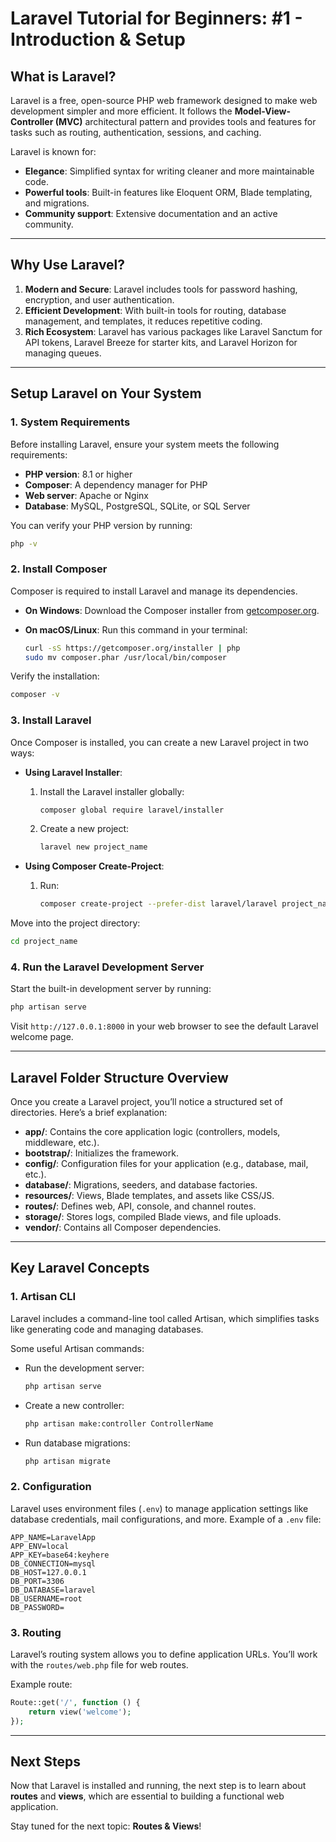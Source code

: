 
# Laravel Tutorial for Beginners: #1 - Introduction & Setup

## **What is Laravel?**
Laravel is a free, open-source PHP web framework designed to make web development simpler and more efficient. It follows the **Model-View-Controller (MVC)** architectural pattern and provides tools and features for tasks such as routing, authentication, sessions, and caching.

Laravel is known for:
- **Elegance**: Simplified syntax for writing cleaner and more maintainable code.
- **Powerful tools**: Built-in features like Eloquent ORM, Blade templating, and migrations.
- **Community support**: Extensive documentation and an active community.

---

## **Why Use Laravel?**
1. **Modern and Secure**: Laravel includes tools for password hashing, encryption, and user authentication.
2. **Efficient Development**: With built-in tools for routing, database management, and templates, it reduces repetitive coding.
3. **Rich Ecosystem**: Laravel has various packages like Laravel Sanctum for API tokens, Laravel Breeze for starter kits, and Laravel Horizon for managing queues.

---

## **Setup Laravel on Your System**

### **1. System Requirements**
Before installing Laravel, ensure your system meets the following requirements:
- **PHP version**: 8.1 or higher
- **Composer**: A dependency manager for PHP
- **Web server**: Apache or Nginx
- **Database**: MySQL, PostgreSQL, SQLite, or SQL Server

You can verify your PHP version by running:
```bash
php -v
```

### **2. Install Composer**
Composer is required to install Laravel and manage its dependencies.

- **On Windows**:
  Download the Composer installer from [getcomposer.org](https://getcomposer.org/).

- **On macOS/Linux**:
  Run this command in your terminal:
  ```bash
  curl -sS https://getcomposer.org/installer | php
  sudo mv composer.phar /usr/local/bin/composer
  ```

Verify the installation:
```bash
composer -v
```

### **3. Install Laravel**
Once Composer is installed, you can create a new Laravel project in two ways:

- **Using Laravel Installer**:
  1. Install the Laravel installer globally:
     ```bash
     composer global require laravel/installer
     ```
  2. Create a new project:
     ```bash
     laravel new project_name
     ```

- **Using Composer Create-Project**:
  1. Run:
     ```bash
     composer create-project --prefer-dist laravel/laravel project_name
     ```

Move into the project directory:
```bash
cd project_name
```

### **4. Run the Laravel Development Server**
Start the built-in development server by running:
```bash
php artisan serve
```

Visit `http://127.0.0.1:8000` in your web browser to see the default Laravel welcome page.

---

## **Laravel Folder Structure Overview**
Once you create a Laravel project, you’ll notice a structured set of directories. Here’s a brief explanation:

- **app/**: Contains the core application logic (controllers, models, middleware, etc.).
- **bootstrap/**: Initializes the framework.
- **config/**: Configuration files for your application (e.g., database, mail, etc.).
- **database/**: Migrations, seeders, and database factories.
- **resources/**: Views, Blade templates, and assets like CSS/JS.
- **routes/**: Defines web, API, console, and channel routes.
- **storage/**: Stores logs, compiled Blade views, and file uploads.
- **vendor/**: Contains all Composer dependencies.

---

## **Key Laravel Concepts**

### **1. Artisan CLI**
Laravel includes a command-line tool called Artisan, which simplifies tasks like generating code and managing databases.

Some useful Artisan commands:
- Run the development server:
  ```bash
  php artisan serve
  ```
- Create a new controller:
  ```bash
  php artisan make:controller ControllerName
  ```
- Run database migrations:
  ```bash
  php artisan migrate
  ```

### **2. Configuration**
Laravel uses environment files (`.env`) to manage application settings like database credentials, mail configurations, and more. Example of a `.env` file:
```env
APP_NAME=LaravelApp
APP_ENV=local
APP_KEY=base64:keyhere
DB_CONNECTION=mysql
DB_HOST=127.0.0.1
DB_PORT=3306
DB_DATABASE=laravel
DB_USERNAME=root
DB_PASSWORD=
```

### **3. Routing**
Laravel’s routing system allows you to define application URLs. You’ll work with the `routes/web.php` file for web routes.

Example route:
```php
Route::get('/', function () {
    return view('welcome');
});
```

---

## **Next Steps**
Now that Laravel is installed and running, the next step is to learn about **routes** and **views**, which are essential to building a functional web application.

Stay tuned for the next topic: **Routes & Views**!
